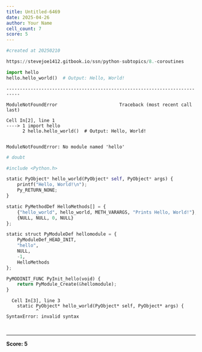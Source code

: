 ```yaml
---
title: Untitled-6469
date: 2025-04-26
author: Your Name
cell_count: 7
score: 5
---
```


```python
#created at 20250210
```


```python
https://stevejoe1412.gitbook.io/ssn/python-subtopics/8.-coroutines
```


```python
import hello
hello.hello_world()  # Output: Hello, World!


```


    ---------------------------------------------------------------------------

    ModuleNotFoundError                       Traceback (most recent call last)

    Cell In[2], line 1
    ----> 1 import hello
          2 hello.hello_world()  # Output: Hello, World!


    ModuleNotFoundError: No module named 'hello'



```python
# doubt
```


```python
#include <Python.h>

static PyObject* hello_world(PyObject* self, PyObject* args) {
    printf("Hello, World!\n");
    Py_RETURN_NONE;
}

static PyMethodDef HelloMethods[] = {
    {"hello_world", hello_world, METH_VARARGS, "Prints Hello, World!"},
    {NULL, NULL, 0, NULL}
};

static struct PyModuleDef hellomodule = {
    PyModuleDef_HEAD_INIT,
    "hello",
    NULL,
    -1,
    HelloMethods
};

PyMODINIT_FUNC PyInit_hello(void) {
    return PyModule_Create(&hellomodule);
}
```


      Cell In[3], line 3
        static PyObject* hello_world(PyObject* self, PyObject* args) {
               ^
    SyntaxError: invalid syntax




```python

```


```python

```


---
**Score: 5**
